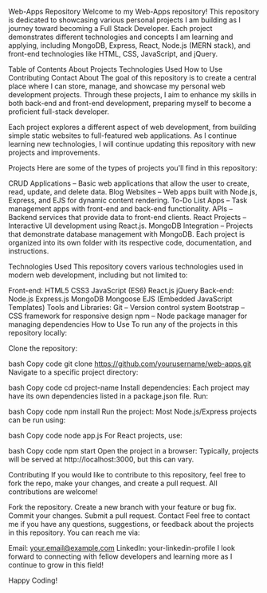 Web-Apps Repository
Welcome to my Web-Apps repository! This repository is dedicated to showcasing various personal projects I am building as I journey toward becoming a Full Stack Developer. Each project demonstrates different technologies and concepts I am learning and applying, including MongoDB, Express, React, Node.js (MERN stack), and front-end technologies like HTML, CSS, JavaScript, and jQuery.

Table of Contents
About
Projects
Technologies Used
How to Use
Contributing
Contact
About
The goal of this repository is to create a central place where I can store, manage, and showcase my personal web development projects. Through these projects, I aim to enhance my skills in both back-end and front-end development, preparing myself to become a proficient full-stack developer.

Each project explores a different aspect of web development, from building simple static websites to full-featured web applications. As I continue learning new technologies, I will continue updating this repository with new projects and improvements.

Projects
Here are some of the types of projects you'll find in this repository:

CRUD Applications – Basic web applications that allow the user to create, read, update, and delete data.
Blog Websites – Web apps built with Node.js, Express, and EJS for dynamic content rendering.
To-Do List Apps – Task management apps with front-end and back-end functionality.
APIs – Backend services that provide data to front-end clients.
React Projects – Interactive UI development using React.js.
MongoDB Integration – Projects that demonstrate database management with MongoDB.
Each project is organized into its own folder with its respective code, documentation, and instructions.

Technologies Used
This repository covers various technologies used in modern web development, including but not limited to:

Front-end:
HTML5
CSS3
JavaScript (ES6)
React.js
jQuery
Back-end:
Node.js
Express.js
MongoDB
Mongoose
EJS (Embedded JavaScript Templates)
Tools and Libraries:
Git – Version control system
Bootstrap – CSS framework for responsive design
npm – Node package manager for managing dependencies
How to Use
To run any of the projects in this repository locally:

Clone the repository:

bash
Copy code
git clone https://github.com/yourusername/web-apps.git
Navigate to a specific project directory:

bash
Copy code
cd project-name
Install dependencies: Each project may have its own dependencies listed in a package.json file. Run:

bash
Copy code
npm install
Run the project: Most Node.js/Express projects can be run using:

bash
Copy code
node app.js
For React projects, use:

bash
Copy code
npm start
Open the project in a browser: Typically, projects will be served at http://localhost:3000, but this can vary.

Contributing
If you would like to contribute to this repository, feel free to fork the repo, make your changes, and create a pull request. All contributions are welcome!

Fork the repository.
Create a new branch with your feature or bug fix.
Commit your changes.
Submit a pull request.
Contact
Feel free to contact me if you have any questions, suggestions, or feedback about the projects in this repository. You can reach me via:

Email: your.email@example.com
LinkedIn: your-linkedin-profile
I look forward to connecting with fellow developers and learning more as I continue to grow in this field!

Happy Coding!